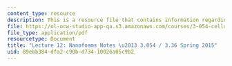 ```yaml
---
content_type: resource
description: This is a resource file that contains information regarding lecture 12.
file: https://ol-ocw-studio-app-qa.s3.amazonaws.com/courses/3-054-cellular-solids-structure-properties-and-applications-spring-2015/89ebb384dfa2c90bd73410026a05c9b2_MIT3_054S15_L12_nano_notes.pdf
file_type: application/pdf
resourcetype: Document
title: "Lecture 12: Nanofoams Notes \u2013 3.054 / 3.36 Spring 2015"
uid: 89ebb384-dfa2-c90b-d734-10026a05c9b2
---
```

